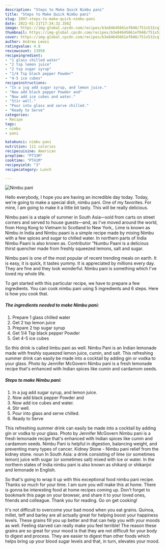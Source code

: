 ```yaml
---
description: "Steps to Make Quick Nimbu pani"
title: "Steps to Make Quick Nimbu pani"
slug: 1897-steps-to-make-quick-nimbu-pani
date: 2022-01-21T17:34:32.356Z
image: https://img-global.cpcdn.com/recipes/b3e84645661ef040/751x532cq70/nimbu-pani-recipe-main-photo.jpg
thumbnail: https://img-global.cpcdn.com/recipes/b3e84645661ef040/751x532cq70/nimbu-pani-recipe-main-photo.jpg
cover: https://img-global.cpcdn.com/recipes/b3e84645661ef040/751x532cq70/nimbu-pani-recipe-main-photo.jpg
author: Andrew Lewis
ratingvalue: 4.8
reviewcount: 23950
recipeingredient:
- "1 glass chilled water"
- "2 tsp lemon juice"
- "2 tsp sugar syrup"
- "1/4 Tsp black pepper Powder"
- "4-5 ice cubes"
recipeinstructions:
- "In a jug add sugar syrup, and lemon juice."
- "Now add black pepper Powder and"
- "Now add ice cubes and water."
- "Stir well."
- "Pour into glass and serve chilled."
- "Ready to Serve"
categories:
- Recipe
tags:
- nimbu
- pani

katakunci: nimbu pani 
nutrition: 111 calories
recipecuisine: American
preptime: "PT33M"
cooktime: "PT41M"
recipeyield: "3"
recipecategory: Lunch

---
```



![Nimbu pani](https://img-global.cpcdn.com/recipes/b3e84645661ef040/751x532cq70/nimbu-pani-recipe-main-photo.jpg)

Hello everybody, I hope you are having an incredible day today. Today, we're going to make a special dish, nimbu pani. One of my favorites. For mine, I am going to make it a little bit tasty. This will be really delicious.

Nimbu pani is a staple of summer in South Asia—sold from carts on street corners and served to house guests—and, as I&#39;ve moved around the world, from Hong Kong to Vietnam to Scotland to New York,. Lime is known as Nimbu in India and Nimbu paani is a simple recipe made by mixing Nimbu with a few spices and sugar to chilled water. In northern parts of India Nimbu Paani is also known as. Contributor &#34;Numbu Paani is a delicious thirst quencher made from freshly squeezed lemons, salt and sugar.

Nimbu pani is one of the most popular of recent trending meals on earth. It is easy, it is quick, it tastes yummy. It is appreciated by millions every day. They are fine and they look wonderful. Nimbu pani is something which I've loved my whole life.


To get started with this particular recipe, we have to prepare a few ingredients. You can cook nimbu pani using 5 ingredients and 6 steps. Here is how you cook that.

<!--inarticleads1-->

##### The ingredients needed to make Nimbu pani:

1. Prepare 1 glass chilled water
1. Get 2 tsp lemon juice
1. Prepare 2 tsp sugar syrup
1. Get 1/4 Tsp black pepper Powder
1. Get 4-5 ice cubes


So this drink is called limbu pani as well. Nimbu Pani is an Indian lemonade made with freshly squeezed lemon juice, cumin, and salt. This refreshing summer drink can easily be made into a cocktail by adding gin or vodka to your glass. Photo by Jennifer McGovern Nimbu pani is a fresh lemonade recipe that&#39;s enhanced with Indian spices like cumin and cardamom seeds. 

<!--inarticleads2-->

##### Steps to make Nimbu pani:

1. In a jug add sugar syrup, and lemon juice.
1. Now add black pepper Powder and
1. Now add ice cubes and water.
1. Stir well.
1. Pour into glass and serve chilled.
1. Ready to Serve


This refreshing summer drink can easily be made into a cocktail by adding gin or vodka to your glass. Photo by Jennifer McGovern Nimbu pani is a fresh lemonade recipe that&#39;s enhanced with Indian spices like cumin and cardamom seeds. Nimbu Pani is helpful in digestion, balancing weight, and preventing many types of cancer. Kidney Stone - Nimbu pani relief from the kidney stone. noun In South Asia: a drink consisting of lime (or sometimes lemon) juice with sugar (or sometimes salt) mixed with ice or water. In the northern states of India nimbu pani is also known as shikanji or shikanjvi and lemonade in English. 

So that's going to wrap it up with this exceptional food nimbu pani recipe. Thanks so much for your time. I am sure you will make this at home. There is gonna be interesting food at home recipes coming up. Don't forget to bookmark this page on your browser, and share it to your loved ones, friends and colleague. Thank you for reading. Go on get cooking!

It's not difficult to overcome your bad mood when you eat grains. Quinoa, millet, teff and barley are all actually great for helping boost your happiness levels. These grains fill you up better and that can help you with your moods as well. Feeling starved can really make you feel terrible! The reason these grains are so great for your mood is that they are not difficult for your body to digest and process. They are easier to digest than other foods which helps bring up your blood sugar levels and that, in turn, elevates your mood.
